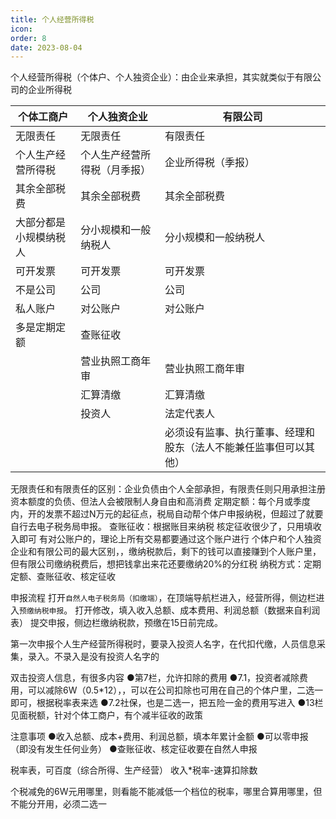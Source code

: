 ```yaml
---
title: 个人经营所得税
icon: 
order: 8
date: 2023-08-04
---
```


个人经营所得税（个体户、个人独资企业）：由企业来承担，其实就类似于有限公司的企业所得税

|      个体工商户       |        个人独资企业         |                          有限公司                          |
| -------------------- | ------------------------- | --------------------------------------------------------- |
| 无限责任              | 无限责任                   | 有限责任                                                   |
| 个人生产经营所得税     | 个人生产经营所得税（月季报） | 企业所得税（季报）                                          |
| 其余全部税费          | 其余全部税费                | 其余全部税费                                                |
| 大部分都是小规模纳税人 | 分小规模和一般纳税人         | 分小规模和一般纳税人                                         |
| 可开发票              | 可开发票                   | 可开发票                                                   |
| 不是公司              | 公司                       | 公司                                                       |
| 私人账户              | 对公账户                   | 对公账户                                                   |
| 多是定期定额          | 查账征收                   |                                                           |
|                      | 营业执照工商年审            | 营业执照工商年审                                            |
|                      | 汇算清缴                   | 汇算清缴                                                   |
|                      | 投资人                     | 法定代表人                                                 |
|                      |                           | 必须设有监事、执行董事、经理和股东（法人不能兼任监事但可以其他） |


无限责任和有限责任的区别：企业负债由个人全部承担，有限责任则只用承担注册资本额度的负债、但法人会被限制人身自由和高消费
定期定额：每个月或季度内，开的发票不超过N万元的起征点，税局自动帮个体户申报纳税，但超过了就要自行去电子税务局申报。
查账征收：根据账目来纳税
核定征收很少了，只用填收入即可
有对公账户的，理论上所有交易都要通过这个账户进行
个体户和个人独资企业和有限公司的最大区别，，缴纳税款后，剩下的钱可以直接赚到个人账户里，但有限公司缴纳税费后，想把钱拿出来花还要缴纳20%的分红税
纳税方式：定期定额、查账征收、核定征收

申报流程
打开`自然人电子税务局（扣缴端）`，在顶端导航栏进入，经营所得，侧边栏进入`预缴纳税申报`。
打开修改，填入收入总额、成本费用、利润总额（数据来自利润表）
提交申报，侧边栏缴纳税款，预缴在15日前完成。

第一次申报个人生产经营所得税时，要录入投资人名字，在代扣代缴，人员信息采集，录入。不录入是没有投资人名字的

双击投资人信息，有很多内容
●第7栏，允许扣除的费用
●7.1，投资者减除费用，可以减除6W（0.5*12），，可以在公司扣除也可用在自己的个体户里，二选一即可，根据税率表来选
●7.2社保，也是二选一，把五险一金的费用写进入
●13栏见面税额，针对个体工商户，有个减半征收的政策

注意事项
●收入总额、成本+费用、利润总额，填本年累计金额
●可以零申报（即没有发生任何业务）
●查账征收、核定征收要在自然人申报


税率表，可百度（综合所得、生产经营）
收入*税率-速算扣除数

个税减免的6W元用哪里，则看能不能减低一个档位的税率，哪里合算用哪里，但不能分开用，必须二选一

